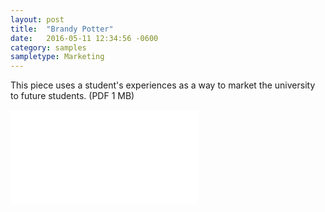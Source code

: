 ```yaml
---
layout: post
title:  "Brandy Potter"
date:   2016-05-11 12:34:56 -0600
category: samples
sampletype: Marketing
---
```


This piece uses a student's experiences as a way to market the university to future students. (PDF 1 MB)

<embed class="sample-file" src="{{ site.baseurl }}/files/brandy-potter.pdf" width="" height="" />
